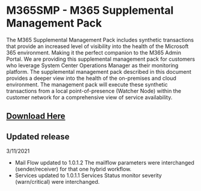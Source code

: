 # M365SMP - M365 Supplemental Management Pack 
The M365 Supplemental Management Pack includes synthetic transactions that provide an increased level of visibility into the health of the Microsoft 365 environment. Making it the perfect companion to the M365 Admin Portal. We are providing this supplemental management pack for customers who leverage System Center Operations Manager as their monitoring platform. The supplemental management pack described in this document provides a deeper view into the health of the on-premises and cloud environment. The management pack will execute these synthetic transactions from a local point-of-presence (Watcher Node) within the customer network for a comprehensive view of service availability.

## [Download Here][Download]

[Download]: https://github.com/monitoringguys/M365SMP/releases/download/M365SMPv1/M365.Supplemental.MP-V1.zip

## Updated release
3/11/2021
- Mail Flow updated to 1.0.1.2
  The mailflow parameters were interchanged (sender/receiver) for that one hybrid workflow.
- Services updated to 1.0.1.1
  Services Status monitor severity (warn/critical) were interchanged.


